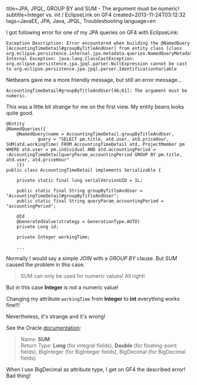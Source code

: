 title=JPA, JPQL, GROUP BY and SUM - The argument must be numeric! 
subtitle=Integer vs. int / EclipseLink on GF4
created=2013-11-24T03:12:32
tags=JavaEE, JPA, Java, JPQL, Troubleshooting 
language=en

I got following error for one of my JPA queries on GF4 with EclipseLink:

	Exception Description: Error encountered when building the @NamedQuery [AccountingTimeDetail#groupByTitleAndUser] from entity class [class org.eclipse.persistence.internal.jpa.metadata.queries.NamedQueryMetadata].
	Internal Exception: java.lang.ClassCastException: org.eclipse.persistence.jpa.jpql.parser.NullExpression cannot be cast to org.eclipse.persistence.jpa.jpql.parser.IdentificationVariable

Netbeans gave me a more friendly message, but still an error message...

	AccountingTimeDetail#groupByTitleAndUser[46;61]: The argument must be numeric.

This was a little bit strange for me on the first view. My entity beans looks quite good.

	@Entity
	@NamedQueries({
	    @NamedQuery(name = AccountingTimeDetail.groupByTitleAndUser,
	            query = "SELECT pm.title, atd.user, atd.priceHour, SUM(atd.workingTime) FROM AccountingTimeDetail atd, ProjectMember pm WHERE atd.user = pm.individual AND atd.accountingPeriod = :AccountingTimeDetailqueryParam_accountingPeriod GROUP BY pm.title, atd.user, atd.priceHour"
	    )})
	public class AccountingTimeDetail implements Serializable {
	
	    private static final long serialVersionUID = 1L;
	
	    public static final String groupByTitleAndUser = "AccountingTimeDetail#groupByTitleAndUser";
	    public static final String queryParam_accountingPeriod = "accountingPeriod";
	  
	    @Id
	    @GeneratedValue(strategy = GenerationType.AUTO)
	    private Long id;
	
	    private Integer workingTime;

		...

Normally I would say a simple *JOIN* with a *GROUP BY* clause. But *SUM* caused the problem in this case.

>SUM can only be used for numeric values! All right!

But in this case **Integer** is not a numeric value! 

Changing my attribute `workingTime` from **Integer** to **int** everything works fine!!!

Nevertheless, it's strange and it's wrong!

See the Oracle [documentation](http://docs.oracle.com/javaee/7/tutorial/doc/persistence-querylanguage005.htm#BNBVY):


> Name: **SUM**  
> Return Type: **Long** (for integral fields), **Double** (for floating-point fields),
BigInteger (for BigInteger fields), BigDecimal (for BigDecimal fields)

When I use BigDecimal as attribute type, I get on GF4 the described error! Bad thing!